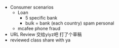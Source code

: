 - Consumer scenarios
	- Loan
		- 5 specific bank
		- bulk = bank (each country) spam  personal
	- mcafee phone fraud
- URL Review 交给yiyz吧 打了个草稿
- reviewed class share with ya